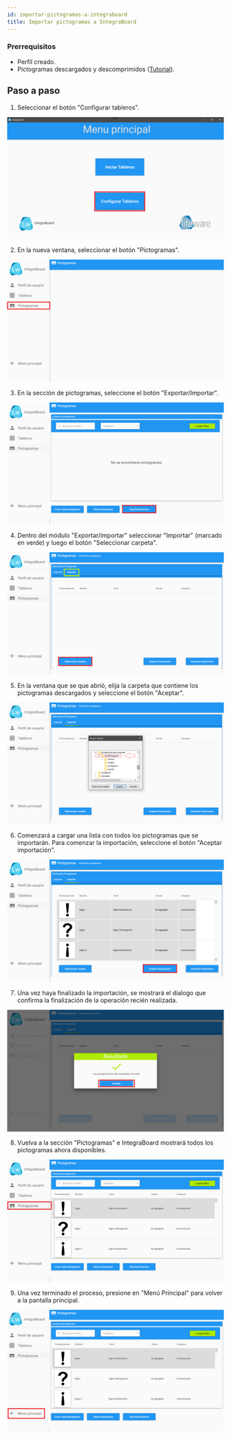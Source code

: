 ```yaml
---
id: importar-pictogramas-a-integraboard
title: Importar pictogramas a IntegraBoard 
---
```


### Prerrequisitos

- Perfil creado.
- Pictogramas descargados y descomprimidos ([Tutorial]).


## Paso a paso

1. Seleccionar el botón "Configurar tableros".

<div style={{textAlign: 'center'}}>

![Screenshot](./img/importar-pictogramas/1.png)

</div>

2. En la nueva ventana, seleccionar el botón "Pictogramas".

<div style={{textAlign: 'center'}}>

![Screenshot](./img/importar-pictogramas/2.png)

</div>

3. En la sección de pictogramas, seleccione el botón "Exportar/Importar".

<div style={{textAlign: 'center'}}>

![Screenshot](./img/importar-pictogramas/3.png)

</div>

4. Dentro del módulo "Exportar/importar" seleccionar "Importar" (marcado en verde) y luego el botón "Seleccionar carpeta".

<div style={{textAlign: 'center'}}>

![Screenshot](./img/importar-pictogramas/4.png)

</div>

5. En la ventana que se que abrió, elija la carpeta que contiene los pictogramas descargados y seleccione el botón "Aceptar".

<div style={{textAlign: 'center'}}>

![Screenshot](./img/importar-pictogramas/5.png)

</div>

6. Comenzará a cargar una lista con todos los pictogramas que se importarán. Para comenzar la importación, seleccione el botón "Aceptar importación".

<div style={{textAlign: 'center'}}>

![Screenshot](./img/importar-pictogramas/6.png)

</div>

7. Una vez haya finalizado la importación, se mostrará el dialogo que confirma la finalización de la operación recién realizada.

<div style={{textAlign: 'center'}}>

![Screenshot](./img/importar-pictogramas/7.png)

</div>

8. Vuelva a la sección "Pictogramas" e IntegraBoard mostrará todos los pictogramas ahora disponibles.

<div style={{textAlign: 'center'}}>

![Screenshot](./img/importar-pictogramas/8.png)

</div>

9. Una vez terminado el proceso, presione en "Menú Principal" para volver a la pantalla principal.

<div style={{textAlign: 'center'}}>

![Screenshot](./img/importar-pictogramas/9.png)

</div>

[Tutorial]: ./descargar-y-descomprimir-pictogramas.md 